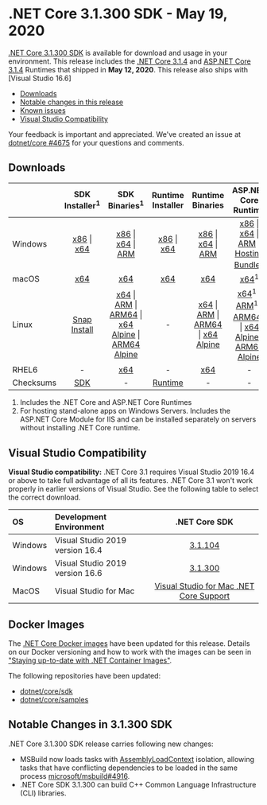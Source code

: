 # .NET Core 3.1.300 SDK - May 19, 2020
[.NET Core 3.1.300 SDK](https://dotnet.microsoft.com/download/dotnet/3.1) is available for download and usage in your environment. This release includes the [.NET Core 3.1.4](../3.1.4/3.1.4.md) and [ASP.NET Core 3.1.4](../3.1.4/3.1.4.md) Runtimes that shipped in **May 12, 2020**. This release also ships with [Visual Studio 16.6]

* [Downloads](https://dotnet.microsoft.com/download/dotnet/3.1)
* [Notable changes in this release](#notable-changes-in-31300-sdk)
* [Known issues](../3.1-known-issues.md)
* [Visual Studio Compatibility](#visual-studio-compatibility)


Your feedback is important and appreciated. We've created an issue at [dotnet/core #4675](https://github.com/dotnet/core/issues/4675) for your questions and comments.


## Downloads

|           | SDK Installer<sup>1</sup>                        | SDK Binaries<sup>1</sup>                 | Runtime Installer                                        | Runtime Binaries                                 | ASP.NET Core Runtime           | Windows Desktop Runtime           |
| --------- | :------------------------------------------:     | :----------------------:                 | :---------------------------:                            | :-------------------------:                      | :-----------------:            |:-----------------:            |
| Windows   | [x86][dotnet-sdk-win-x86.exe] \| [x64][dotnet-sdk-win-x64.exe] | [x86][dotnet-sdk-win-x86.zip] \| [x64][dotnet-sdk-win-x64.zip] \| [ARM][dotnet-sdk-win-arm.zip] | [x86][dotnet-runtime-win-x86.exe] \| [x64][dotnet-runtime-win-x64.exe] | [x86][dotnet-runtime-win-x86.zip] \| [x64][dotnet-runtime-win-x64.zip] \| [ARM][dotnet-runtime-win-arm.zip]  | [x86][aspnetcore-runtime-win-x86.exe] \| [x64][aspnetcore-runtime-win-x64.exe] \| [ARM][aspnetcore-runtime-win-arm.zip] \|<br> [Hosting Bundle][dotnet-hosting-win.exe]<sup>2</sup> | [x86][windowsdesktop-runtime-win-x86.exe] \| [x64][windowsdesktop-runtime-win-x64.exe] |
| macOS     | [x64][dotnet-sdk-osx-x64.pkg]  | [x64][dotnet-sdk-osx-x64.tar.gz]     | [x64][dotnet-runtime-osx-x64.pkg] | [x64][dotnet-runtime-osx-x64.tar.gz] | [x64][aspnetcore-runtime-osx-x64.tar.gz]<sup>1</sup> | - |
| Linux     |  [Snap Install][snap-install]  | [x64][dotnet-sdk-linux-x64.tar.gz] \| [ARM][dotnet-sdk-linux-arm.tar.gz] \| [ARM64][dotnet-sdk-linux-arm64.tar.gz] \| [x64 Alpine][dotnet-sdk-linux-musl-x64.tar.gz] \| [ARM64 Alpine][dotnet-runtime-linux-musl-arm64.tar.gz] | - | [x64][dotnet-runtime-linux-x64.tar.gz] \| [ARM][dotnet-runtime-linux-arm.tar.gz] \| [ARM64][dotnet-runtime-linux-arm64.tar.gz] \| [x64 Alpine][dotnet-runtime-linux-musl-x64.tar.gz] | [x64][aspnetcore-runtime-linux-x64.tar.gz]<sup>1</sup>  \| [ARM][aspnetcore-runtime-linux-arm.tar.gz]<sup>1</sup> \| [ARM64][aspnetcore-runtime-linux-arm64.tar.gz]<sup>1</sup> \| [x64 Alpine][aspnetcore-runtime-linux-musl-x64.tar.gz] \| [ARM64 Alpine][aspnetcore-runtime-linux-musl-arm64.tar.gz] | - |
| RHEL6     | -                                                | [x64][dotnet-sdk-rhel.6-x64.tar.gz]                    | -                                                        | [x64][dotnet-runtime-rhel.6-x64.tar.gz] | - |
| Checksums | [SDK][checksums-sdk]                             | -                                        | [Runtime][checksums-runtime]                             | - | - | - |

1. Includes the .NET Core and ASP.NET Core Runtimes
2. For hosting stand-alone apps on Windows Servers. Includes the ASP.NET Core Module for IIS and can be installed separately on servers without installing .NET Core runtime.

## Visual Studio Compatibility

**Visual Studio compatibility:** .NET Core 3.1 requires Visual Studio 2019 16.4 or above to take full advantage of all its features. .NET Core 3.1 won't work properly in earlier versions of Visual Studio. See the following table to select the correct download.

| OS | Development Environment | .NET Core SDK |
| :-- | :-- | :--: |
| Windows | Visual Studio 2019 version 16.4 | [3.1.104](3.1.4.md) |
| Windows | Visual Studio 2019 version 16.6 | [3.1.300](#downloads) |
| MacOS | Visual Studio for Mac | [Visual Studio for Mac .NET Core Support](https://learn.microsoft.com/visualstudio/mac/net-core-support) |

## Docker Images

The [.NET Core Docker images](https://hub.docker.com/r/microsoft/dotnet/) have been updated for this release. Details on our Docker versioning and how to work with the images can be seen in ["Staying up-to-date with .NET Container Images"](https://blogs.msdn.microsoft.com/dotnet/2018/06/18/staying-up-to-date-with-net-container-images/).

The following repositories have been updated:

* [dotnet/core/sdk](https://hub.docker.com/_/microsoft-dotnet-core-sdk/)
* [dotnet/core/samples](https://hub.docker.com/_/microsoft-dotnet-core-samples)

## Notable Changes in 3.1.300 SDK

.NET Core 3.1.300 SDK release carries following new changes:

* MSBuild now loads tasks with [AssemblyLoadContext](https://learn.microsoft.com/dotnet/api/system.runtime.loader.assemblyloadcontext?view=netcore-3.1) isolation, allowing tasks that have conflicting dependencies to be loaded in the same process [microsoft/msbuild#4916](https://github.com/microsoft/msbuild/pull/4916).
* .NET Core SDK 3.1.300 can build C++ Common Language Infrastructure (CLI) libraries.


[blob-runtime]: https://dotnetcli.blob.core.windows.net/dotnet/Runtime/
[blob-sdk]: https://dotnetcli.blob.core.windows.net/dotnet/Sdk/
[release-notes]: https://github.com/dotnet/core/blob/main/release-notes/3.1/3.1.4/3.1.300-sdk.md
[snap-install]: 3.1.4-install-instructions.md

[checksums-runtime]: https://dotnetcli.blob.core.windows.net/dotnet/checksums/3.1.300-sha.txt
[checksums-sdk]: https://dotnetcli.blob.core.windows.net/dotnet/checksums/3.1.300-sha.txt

[linux-install]: https://learn.microsoft.com/dotnet/core/install/linux
[linux-setup]: https://github.com/dotnet/core/blob/main/Documentation/linux-setup.md

[dotnet-blog]: https://devblogs.microsoft.com/dotnet/net-core-march-2020/

[//]: # ( Runtime 3.1.4)
[dotnet-runtime-linux-arm.tar.gz]: https://download.visualstudio.microsoft.com/download/pr/f9c95fa6-0fa0-4fa5-b6f2-e782b4044b76/42cd3637fb99a9ffde1469ef936be0c3/dotnet-runtime-3.1.4-linux-arm.tar.gz
[dotnet-runtime-linux-arm64.tar.gz]: https://download.visualstudio.microsoft.com/download/pr/da94a32f-8fa7-4df8-b54c-f3442dc2a17a/0badd31a0487b0318a3234baf023aa3c/dotnet-runtime-3.1.4-linux-arm64.tar.gz
[dotnet-runtime-linux-musl-arm64.tar.gz]: https://download.visualstudio.microsoft.com/download/pr/26671baf-7f0d-4b0c-aeaf-ed00f1f1cd39/b4b9f36c3937020834255c3ca55f6ed2/dotnet-runtime-3.1.4-linux-musl-arm64.tar.gz
[dotnet-runtime-linux-musl-x64.tar.gz]: https://download.visualstudio.microsoft.com/download/pr/b86bf782-f36a-435d-8e85-0749e1874c97/0723f572c097721865568117e840d322/dotnet-runtime-3.1.4-linux-musl-x64.tar.gz
[dotnet-runtime-linux-x64.tar.gz]: https://download.visualstudio.microsoft.com/download/pr/c3558096-9333-41fe-9195-0bd5558bde88/7a1ff566cbdab177d49fafcb66f4316b/dotnet-runtime-3.1.4-linux-x64.tar.gz
[dotnet-runtime-osx-x64.pkg]: https://download.visualstudio.microsoft.com/download/pr/b51c2705-f7e1-4a59-b6ba-2a70d9caded3/da2567cee8519d5dc4185cbee8f97498/dotnet-runtime-3.1.4-osx-x64.pkg
[dotnet-runtime-osx-x64.tar.gz]: https://download.visualstudio.microsoft.com/download/pr/34e036e2-1189-4b34-9a94-bba712581532/60fa96357a11d25d4c75a8d0f107338f/dotnet-runtime-3.1.4-osx-x64.tar.gz
[dotnet-runtime-rhel.6-x64.tar.gz]: https://download.visualstudio.microsoft.com/download/pr/d93f93da-7d59-4b65-8d02-d60894d69785/1e05bdf2757fb14b82108df98f89bde0/dotnet-runtime-3.1.4-rhel.6-x64.tar.gz
[dotnet-runtime-win-arm.zip]: https://download.visualstudio.microsoft.com/download/pr/32e90964-8aed-4e70-8f30-e6aa5f8f5227/b998e9b6b5701a6dc3c1709bc2862958/dotnet-runtime-3.1.4-win-arm.zip
[dotnet-runtime-win-x64.exe]: https://download.visualstudio.microsoft.com/download/pr/93d4ac87-6db0-4ddd-9bef-8050067b5e5d/605b178040bdd75b63d021d9387219ea/dotnet-runtime-3.1.4-win-x64.exe
[dotnet-runtime-win-x64.zip]: https://download.visualstudio.microsoft.com/download/pr/d75cf6a6-22e6-4e25-9e87-380417656586/811507607c6999f3a842b27efddd3a01/dotnet-runtime-3.1.4-win-x64.zip
[dotnet-runtime-win-x86.exe]: https://download.visualstudio.microsoft.com/download/pr/03b8b6cb-c80c-43ea-9136-1156e839bb52/31c13e5a5b028a3c721a50df8f02caf0/dotnet-runtime-3.1.4-win-x86.exe
[dotnet-runtime-win-x86.zip]: https://download.visualstudio.microsoft.com/download/pr/8dbd1e36-4d86-4989-ae0b-d16041575fcd/105512c7459d0ff04cffbb6453657874/dotnet-runtime-3.1.4-win-x86.zip

[//]: # ( WindowsDesktop )
[windowsdesktop-runtime-win-x64.exe]: https://download.visualstudio.microsoft.com/download/pr/d8cf1fe3-21c2-4baf-988f-f0152996135e/0c00b94713ee93e7ad5b4f82e2b86607/windowsdesktop-runtime-3.1.4-win-x64.exe
[windowsdesktop-runtime-win-x86.exe]: https://download.visualstudio.microsoft.com/download/pr/2d4b7600-5f32-4a1f-abd5-47cdb2d1362b/7b8b7635e3bb63f6b2cc9a1c624b5325/windowsdesktop-runtime-3.1.4-win-x86.exe

[//]: # ( ASP 3.1.4)
[aspnetcore-runtime-linux-arm.tar.gz]: https://download.visualstudio.microsoft.com/download/pr/06f9feeb-cd19-49e9-a5cd-a230e1d8c52f/a232fbb4a6e6a90bbe624225e180308a/aspnetcore-runtime-3.1.4-linux-arm.tar.gz
[aspnetcore-runtime-linux-arm64.tar.gz]: https://download.visualstudio.microsoft.com/download/pr/0f94ccdf-a791-4978-a0e1-0309911f60a4/d734c7f79e6b180b7b91f3d7e78d24d8/aspnetcore-runtime-3.1.4-linux-arm64.tar.gz
[aspnetcore-runtime-linux-musl-arm64.tar.gz]: https://download.visualstudio.microsoft.com/download/pr/ae7297ec-38e1-42d2-aa14-2e4d911b0650/fa4654872f079cbab2f0e1d16045b577/aspnetcore-runtime-3.1.4-linux-musl-arm64.tar.gz
[aspnetcore-runtime-linux-musl-x64.tar.gz]: https://download.visualstudio.microsoft.com/download/pr/68df043e-52ef-414c-99bf-35dfe2c83759/ea6c41fb0ec443a01fbeccf348d64775/aspnetcore-runtime-3.1.4-linux-musl-x64.tar.gz
[aspnetcore-runtime-linux-x64.tar.gz]: https://download.visualstudio.microsoft.com/download/pr/a1ddc998-933c-47af-b8c7-dc2503e44e91/42d8cd08b2055df52c9457c993911f2e/aspnetcore-runtime-3.1.4-linux-x64.tar.gz
[aspnetcore-runtime-osx-x64.tar.gz]: https://download.visualstudio.microsoft.com/download/pr/82d29bd5-dbde-44bf-bab2-ca2ad773de20/5d33f6c2721fc1588631eeb59237289f/aspnetcore-runtime-3.1.4-osx-x64.tar.gz
[aspnetcore-runtime-win-arm.zip]: https://download.visualstudio.microsoft.com/download/pr/3bb0854c-541c-46c1-9efa-f26e9dfc701b/b53fb590dca38a967f1b1e12a5c10165/aspnetcore-runtime-3.1.4-win-arm.zip
[aspnetcore-runtime-win-x64.exe]: https://download.visualstudio.microsoft.com/download/pr/f9598bd0-060a-46c1-b5ce-65f1663f6204/afb4dd9e1377f63a5c124d60fb119764/aspnetcore-runtime-3.1.4-win-x64.exe
[aspnetcore-runtime-win-x64.zip]: https://download.visualstudio.microsoft.com/download/pr/b0ae36b7-15a2-4ed5-8055-74946bee46cf/b56a70de4576bb3c3af8e15af19b4d70/aspnetcore-runtime-3.1.4-win-x64.zip
[aspnetcore-runtime-win-x86.exe]: https://download.visualstudio.microsoft.com/download/pr/adef45e2-4f8f-4880-b1f7-08c63edd640f/cf3e68f27ae8cb1e820af6ecafc24eee/aspnetcore-runtime-3.1.4-win-x86.exe
[aspnetcore-runtime-win-x86.zip]: https://download.visualstudio.microsoft.com/download/pr/b1d37d39-7eb2-411a-b3ca-9f784d3ab69a/d3001a1986b55d69d52a6e96d3918c29/aspnetcore-runtime-3.1.4-win-x86.zip
[dotnet-hosting-win.exe]: https://download.visualstudio.microsoft.com/download/pr/5bed16f2-fd1a-4027-bee3-3d6a1b5844cc/dd22ca2820fadb57fd5378e1763d27cd/dotnet-hosting-3.1.4-win.exe

[//]: # ( SDK 3.1.300 )
[dotnet-sdk-linux-arm.tar.gz]: https://download.visualstudio.microsoft.com/download/pr/f2e1cb4a-0c70-49b6-871c-ebdea5ebf09d/acb1ea0c0dbaface9e19796083fe1a6b/dotnet-sdk-3.1.300-linux-arm.tar.gz
[dotnet-sdk-linux-arm64.tar.gz]: https://download.visualstudio.microsoft.com/download/pr/e5e70860-a6d4-48cf-b0d1-eeba32657d80/2da3c605aaa65c7e4ac2ad0507a2e429/dotnet-sdk-3.1.300-linux-arm64.tar.gz
[dotnet-sdk-linux-musl-x64.tar.gz]: https://download.visualstudio.microsoft.com/download/pr/041277e6-2759-47a0-b990-e15b564c2485/6156fb738728ffe2f226c431739584d5/dotnet-sdk-3.1.300-linux-musl-x64.tar.gz
[dotnet-sdk-linux-x64.tar.gz]: https://download.visualstudio.microsoft.com/download/pr/0c795076-b679-457e-8267-f9dd20a8ca28/02446ea777b6f5a5478cd3244d8ed65b/dotnet-sdk-3.1.300-linux-x64.tar.gz
[dotnet-sdk-osx-x64.pkg]: https://download.visualstudio.microsoft.com/download/pr/f34b8ee5-1123-4a84-86a1-73fb8fb4eae8/812ae0ed01a226ebc000d2df27f5a049/dotnet-sdk-3.1.300-osx-x64.pkg
[dotnet-sdk-osx-x64.tar.gz]: https://download.visualstudio.microsoft.com/download/pr/c5449411-0257-4483-82fa-d4a6bf017e4f/da5635f42e11cb2c911a0e9a46025c06/dotnet-sdk-3.1.300-osx-x64.tar.gz
[dotnet-sdk-rhel.6-x64.tar.gz]: https://download.visualstudio.microsoft.com/download/pr/cdb98822-bf8f-4f11-a5a4-baa8d8ad66d0/b696896552ca7768a7189f775e220d2e/dotnet-sdk-3.1.300-rhel.6-x64.tar.gz
[dotnet-sdk-win-arm.zip]: https://download.visualstudio.microsoft.com/download/pr/048302c4-d583-4a31-acba-fdf85d0ebad7/8d33b36319286e27463e9e3fe1d46597/dotnet-sdk-3.1.300-win-arm.zip
[dotnet-sdk-win-x64.exe]: https://download.visualstudio.microsoft.com/download/pr/73718445-e2bd-40b7-b698-e8a9ac65f4e5/0816570f697c4e8f1b53ecfb33eaed7f/dotnet-sdk-3.1.300-win-x64.exe
[dotnet-sdk-win-x64.zip]: https://download.visualstudio.microsoft.com/download/pr/b8fee6d8-0d26-4b0f-9082-52a46550e702/46c99a915b1200f0795ce05caa946e9a/dotnet-sdk-3.1.300-win-x64.zip
[dotnet-sdk-win-x86.exe]: https://download.visualstudio.microsoft.com/download/pr/d6409713-907c-4871-8274-e81a18f55027/aa67b682cc339eec31ca9e5383f16f75/dotnet-sdk-3.1.300-win-x86.exe
[dotnet-sdk-win-x86.zip]: https://download.visualstudio.microsoft.com/download/pr/3ccea7f3-2286-4cf9-bedc-3e9b6f1798fc/10df049c5f87ad87b4eb26e73e80f98a/dotnet-sdk-3.1.300-win-x86.zip

[//]: # ( Symbols )
